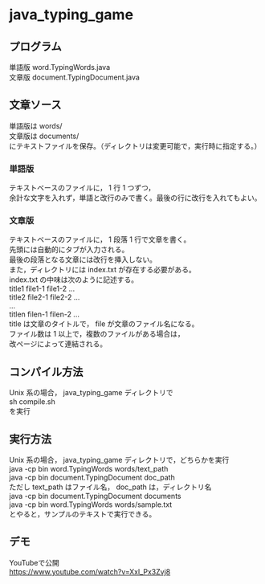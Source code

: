 java_typing_game
================

## プログラム
単語版 word.TypingWords.java  
文章版 document.TypingDocument.java

## 文章ソース
単語版は words/  
文章版は documents/  
にテキストファイルを保存。（ディレクトリは変更可能で，実行時に指定する。）

### 単語版
テキストベースのファイルに， 1 行 1 つずつ，  
余計な文字を入れず，単語と改行のみで書く。最後の行に改行を入れてもよい。

### 文章版
テキストベースのファイルに， 1 段落 1 行で文章を書く。  
先頭には自動的にタブが入力される。  
最後の段落となる文章には改行を挿入しない。  
また，ディレクトリには index.txt が存在する必要がある。  
index.txt の中味は次のように記述する。  
title1 file1-1 file1-2 ...  
title2 file2-1 file2-2 ...  
...  
titlen filen-1 filen-2 ...  
title は文章のタイトルで， file が文章のファイル名になる。  
ファイル数は 1 以上で，複数のファイルがある場合は，  
改ページによって連結される。

## コンパイル方法
Unix 系の場合， java\_typing\_game ディレクトリで  
sh compile.sh  
を実行

## 実行方法
Unix 系の場合， java\_typing\_game ディレクトリで，どちらかを実行  
java -cp bin word.TypingWords words/text\_path  
java -cp bin document.TypingDocument doc\_path  
ただし text\_path はファイル名， doc\_path は，ディレクトリ名  
java -cp bin document.TypingDocument documents  
java -cp bin word.TypingWords words/sample.txt  
とやると，サンプルのテキストで実行できる。  

## デモ
YouTubeで公開  
https://www.youtube.com/watch?v=Xxl_Px3Zvj8
